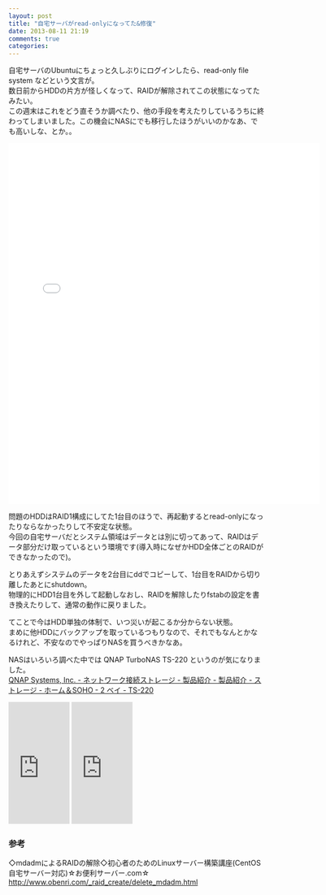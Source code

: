 ```yaml
---
layout: post
title: "自宅サーバがread-onlyになってた&修復"
date: 2013-08-11 21:19
comments: true
categories: 
---
```

自宅サーバのUbuntuにちょっと久しぶりにログインしたら、read-only file system などという文言が。  
数日前からHDDの片方が怪しくなって、RAIDが解除されてこの状態になってたみたい。  
この週末はこれをどう直そうか調べたり、他の手段を考えたりしているうちに終わってしまいました。この機会にNASにでも移行したほうがいいのかなあ、でも高いしな、とか。。
<!-- more -->

<iframe src="//instagram.com/p/c3tQByCSun/embed/" width="612" height="710" frameborder="0" scrolling="no" allowtransparency="true"></iframe>

問題のHDDはRAID1構成にしてた1台目のほうで、再起動するとread-onlyになったりならなかったりして不安定な状態。  
今回の自宅サーバだとシステム領域はデータとは別に切ってあって、RAIDはデータ部分だけ取っているという環境です(導入時になぜかHDD全体ごとのRAIDができなかったので)。  

とりあえずシステムのデータを2台目にddでコピーして、1台目をRAIDから切り離したあとにshutdown。  
物理的にHDD1台目を外して起動しなおし、RAIDを解除したりfstabの設定を書き換えたりして、通常の動作に戻りました。

てことで今はHDD単独の体制で、いつ災いが起こるか分からない状態。  
まめに他HDDにバックアップを取っているつもりなので、それでもなんとかなるけれど、不安なのでやっぱりNASを買うべきかなあ。

NASはいろいろ調べた中では QNAP TurboNAS TS-220 というのが気になりました。  
[QNAP Systems, Inc. - ネットワーク接続ストレージ - 製品紹介 - 製品紹介 - ストレージ - ホーム＆SOHO - 2 ベイ - TS-220](http://www.qnap.com/jp/index.php?lang=jp&sn=699&c=328&sc=601&t=610&n=18427)

<iframe src="http://rcm-fe.amazon-adsystem.com/e/cm?lt1=_blank&bc1=000000&IS2=1&bg1=FFFFFF&fc1=000000&lc1=0000FF&t=masawo-22&o=9&p=8&l=as4&m=amazon&f=ifr&ref=ss_til&asins=B00CF9VFSU" style="width:120px;height:240px;" scrolling="no" marginwidth="0" marginheight="0" frameborder="0"></iframe>

<iframe src="http://rcm-fe.amazon-adsystem.com/e/cm?lt1=_blank&bc1=000000&IS2=1&bg1=FFFFFF&fc1=000000&lc1=0000FF&t=masawo-22&o=9&p=8&l=as4&m=amazon&f=ifr&ref=ss_til&asins=B008P56QTG" style="width:120px;height:240px;" scrolling="no" marginwidth="0" marginheight="0" frameborder="0"></iframe>



### 参考
◇mdadmによるRAIDの解除◇初心者のためのLinuxサーバー構築講座(CentOS 自宅サーバー対応)☆お便利サーバー.com☆ http://www.obenri.com/_raid_create/delete_mdadm.html

